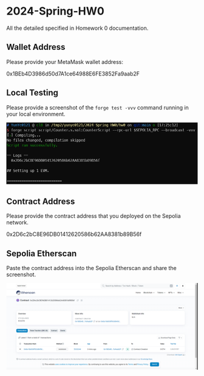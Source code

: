 # 2024-Spring-HW0

All the detailed specified in Homework 0 documentation.

## Wallet Address
Please provide your MetaMask wallet address:

0x1BEb4D3986d50d7A1ce64988E6FE3852Fa9aab2F

## Local Testing
Please provide a screenshot of the `forge test -vvv` command running in your local environment.

![alt text](Screenshot%202024-02-21%20172755.png)

## Contract Address
Please provide the contract address that you deployed on the Sepolia network.

0x2D6c2bC8E96DB01412620586b62AA8381b89B56f 

## Sepolia Etherscan
Paste the contract address into the Sepolia Etherscan and share the screenshot.

![alt text](Screenshot%202024-02-21%20173532.png)